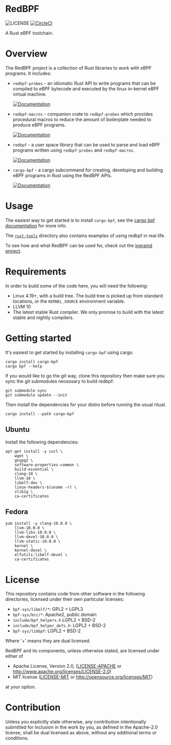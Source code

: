 RedBPF
======

![LICENSE](https://img.shields.io/badge/license-MIT%2FApache--2.0-blue.svg)
[![CircleCI](https://circleci.com/gh/redsift/redbpf.svg?style=shield)](https://circleci.com/gh/redsift/redbpf)

A Rust eBPF toolchain.

# Overview

The RedBPF project is a collection of Rust libraries to work with eBPF
programs. It includes:

- `redbpf-probes` - an idiomatic Rust API to write programs that can be
compiled to eBPF bytecode and executed by the linux in-kernel eBPF virtual
machine.
    
    [![Documentation](https://img.shields.io/badge/docs-latest-red.svg)](https://ingraind.org/api/redbpf_probes/)

- `redbpf-macros` - companion crate to `redbpf-probes` which provides
procedural macros to reduce the amount of boilerplate needed to produce eBPF
programs.

    [![Documentation](https://img.shields.io/badge/docs-latest-red.svg)](https://ingraind.org/api/redbpf_macros/)

- `redbpf` - a user space library that can be used to parse and load eBPF
programs written using `redbpf-probes` and `redbpf-macros`.

    [![Documentation](https://img.shields.io/badge/docs-latest-red.svg)](https://ingraind.org/api/redbpf/)

- `cargo-bpf` - a cargo subcommand for creating, developing and building eBPF
programs in Rust using the RedBPF APIs.
    
    [![Documentation](https://img.shields.io/badge/docs-latest-red.svg)](https://ingraind.org/api/cargo_bpf/)

# Usage

The easiest way to get started is to install `cargo-bpf`, see the
[cargo bpf
documentation](https://ingraind.org/api/cargo_bpf/)
for more info.

The
[`rust-tools`](https://github.com/redsift/redbpf/tree/master/redbpf-tools)
directory also contains examples of using redbpf in real life.

To see how and what RedBPF can be used for, check out the [ingraind
project](https://github.com/redsift/ingraind/tree/v1.0).

# Requirements

In order to build some of the code here, you will need the following:

 * Linux 4.19+, with a build tree. The build tree is picked up from standard locations, or the `KERNEL_SOURCE` environment variable.
 * LLVM 10
 * The latest stable Rust compiler. We only promise to build with the latest stable and nightly compilers.

# Getting started

It's easiest to get started by installing `cargo-bpf` using cargo.

	cargo install cargo-bpf
	cargo bpf --help

If you would like to go the git way, clone this repository then make
sure you sync the git submodules necessary to build redbpf:

    git submodule sync
    git submodule update --init

Then install the dependencies for your distro before running the usual ritual.

    cargo install --path cargo-bpf

## Ubuntu

Install the following dependencies:

	apt-get install -y curl \
		wget \
		gnupg2 \
		software-properties-common \
		build-essential \
		clang-10 \
		llvm-10 \
		libelf-dev \
		linux-headers-$(uname -r) \
		zlib1g \
		ca-certificates

## Fedora

	yum install -y clang-10.0.0 \
		llvm-10.0.0 \
		llvm-libs-10.0.0 \
		llvm-devel-10.0.0 \
		llvm-static-10.0.0 \
		kernel \
		kernel-devel \
		elfutils-libelf-devel \
		ca-certificates

# License

This repository contains code from other software in the following
directories, licensed under their own particular licenses:

 * `bpf-sys/libelf/*`: GPL2 + LGPL3 
 * `bpf-sys/bcc/*`: Apache2, public domain
 * `include/bpf_helpers.h` LGPL2 + BSD-2
 * `include/bpf_helper_defs.h`: LGPL2 + BSD-2
 * `bpf-sys/libbpf`: LGPL2 + BSD-2
 
Where '+' means they are dual licensed.

RedBPF and its components, unless otherwise stated, are licensed under either of

 * Apache License, Version 2.0, ([LICENSE-APACHE](LICENSE-APACHE) or http://www.apache.org/licenses/LICENSE-2.0)
 * MIT license ([LICENSE-MIT](LICENSE-MIT) or http://opensource.org/licenses/MIT)

at your option.

# Contribution

Unless you explicitly state otherwise, any contribution intentionally submitted
for inclusion in the work by you, as defined in the Apache-2.0 license, shall be dual licensed as above, without any
additional terms or conditions.
